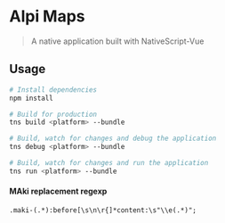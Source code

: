 # Alpi Maps

> A native application built with NativeScript-Vue

## Usage

``` bash
# Install dependencies
npm install

# Build for production
tns build <platform> --bundle

# Build, watch for changes and debug the application
tns debug <platform> --bundle

# Build, watch for changes and run the application
tns run <platform> --bundle
```



#### MAki replacement regexp
```.maki-(.*):before[\s\n\r{]*content:\s"\\e(.*)";```